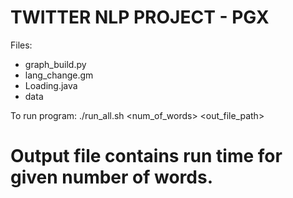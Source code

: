 TWITTER NLP PROJECT - PGX
===================

Files:
 - graph_build.py
 - lang_change.gm
 - Loading.java
 - data

To run program:
    ./run_all.sh <num_of_words> <out_file_path>

Output file contains run time for given number of words.
===================
